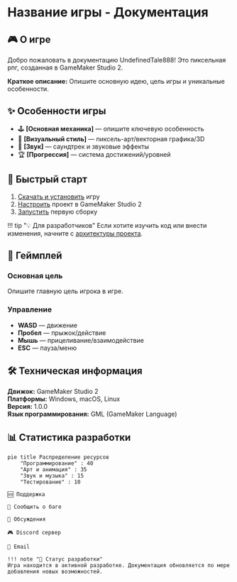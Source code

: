 # Название игры - Документация

## 🎮 О игре

Добро пожаловать в документацию UndefinedTale888! Это пиксельная рпг, созданная в GameMaker Studio 2.

**Краткое описание:** Опишите основную идею, цель игры и уникальные особенности.

## ✨ Особенности игры

- 🕹️ **[Основная механика]** — опишите ключевую особенность
- 🎨 **[Визуальный стиль]** — пиксель-арт/векторная графика/3D
- 🎵 **[Звук]** — саундтрек и звуковые эффекты
- 🏆 **[Прогрессия]** — система достижений/уровней

## 🚀 Быстрый старт

1. [Скачать и установить](getting-started/installation.md) игру
2. [Настроить](getting-started/setup.md) проект в GameMaker Studio 2
3. [Запустить](getting-started/first-run.md) первую сборку

!!! tip "💡 Для разработчиков"
    Если хотите изучить код или внести изменения, начните с [архитектуры проекта](development/architecture.md).

## 🎯 Геймплей

### Основная цель
Опишите главную цель игрока в игре.

### Управление
- **WASD** — движение
- **Пробел** — прыжок/действие
- **Мышь** — прицеливание/взаимодействие
- **ESC** — пауза/меню

## 🛠️ Техническая информация

**Движок:** GameMaker Studio 2  
**Платформы:** Windows, macOS, Linux  
**Версия:** 1.0.0  
**Язык программирования:** GML (GameMaker Language)

## 📊 Статистика разработки

```mermaid
pie title Распределение ресурсов
    "Программирование" : 40
    "Арт и анимация" : 35
    "Звук и музыка" : 15
    "Тестирование" : 10

🆘 Поддержка

🐛 Сообщить о баге

💬 Обсуждения

🎮 Discord сервер

📧 Email

!!! note "🚧 Статус разработки"
Игра находится в активной разработке. Документация обновляется по мере добавления новых возможностей.